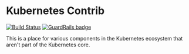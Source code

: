 # Kubernetes Contrib

[![Build Status](https://travis-ci.org/kubernetes/contrib.svg)](https://travis-ci.org/kubernetes/contrib) [![GuardRails badge](https://badges.production.guardrails.io/moul/contrib.svg)](https://www.guardrails.io)

This is a place for various components in the Kubernetes ecosystem
that aren't part of the Kubernetes core.
